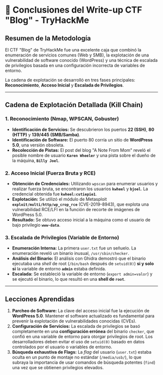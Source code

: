 # 📝 Conclusiones del Write-up CTF "Blog" - TryHackMe

## Resumen de la Metodología

El CTF "Blog" de TryHackMe fue una excelente caja que combinó la enumeración de servicios comunes (Web y SMB), la explotación de una vulnerabilidad de software conocido (WordPress) y una técnica de escalada de privilegios basada en una configuración incorrecta de variables de entorno.

La cadena de explotación se desarrolló en tres fases principales: **Reconocimiento**, **Acceso Inicial** y **Escalada de Privilegios**.

---

## Cadena de Explotación Detallada (Kill Chain)

### 1. Reconocimiento (Nmap, WPSCAN, Gobuster)

* **Identificación de Servicios:** Se descubrieron los puertos **22 (SSH)**, **80 (HTTP)** y **139/445 (SMB/Samba)**.
* **Identificación de Software:** El puerto 80 corría un sitio de **WordPress 5.0**, una versión obsoleta.
* **Recolección de Pistas:** El post del blog "A Note From Mom" reveló el posible nombre de usuario **`Karen Wheeler`** y una pista sobre el dueño de la máquina, **`Billy Joel`**.

### 2. Acceso Inicial (Fuerza Bruta y RCE)

* **Obtención de Credenciales:** Utilizando `wpscan` para enumerar usuarios y realizar fuerza bruta, se encontraron los usuarios **`kwheel`** y **`bjoel`**. La credencial obtenida fue **`kwheel:cutiepie1`**.
* **Explotación:** Se utilizó el módulo de Metasploit **`exploit/multi/http/wp_crop_rce`** (CVE-2019-8943), que explota una vulnerabilidad RCE/LFI en la función de recorte de imágenes de WordPress 5.0.
* **Resultado:** Se obtuvo acceso inicial a la máquina como el usuario de bajo privilegio **`www-data`**.

### 3. Escalada de Privilegios (Variable de Entorno)

* **Enumeración Interna:** La primera `user.txt` fue un señuelo. La enumeración reveló un binario inusual, `/usr/sbin/checker`.
* **Análisis del Binario:** El análisis con Ghidra demostró que el binario ejecutaba una *shell* de root (`/bin/bash` después de `setuid(0)`) **si y solo si** la variable de entorno **`admin`** estaba definida.
* **Escalada:** Se estableció la variable de entorno (`export admin=valor`) y se ejecutó el binario, lo que resultó en una **shell de `root`**.

---

## Lecciones Aprendidas

1.  **Parcheo de Software:** La clave del acceso inicial fue la ejecución de **WordPress 5.0**. Mantener el software actualizado es fundamental para prevenir la explotación de vulnerabilidades conocidas (CVEs).
2.  **Configuración de Servicios:** La escalada de privilegios se basó completamente en una **configuración errónea** del binario `checker`, que confió en una variable de entorno para otorgar privilegios de root. Los desarrolladores deben evitar el uso de `setuid(0)` basado en datos controlados por el usuario o variables de entorno.
3.  **Búsqueda exhaustiva de Flags:** La *flag* del usuario (`user.txt`) estaba oculta en un punto de montaje no estándar (`/media/usb/`), lo que subraya la importancia de usar comandos de búsqueda potentes (`find`) una vez que se obtienen privilegios elevados.
